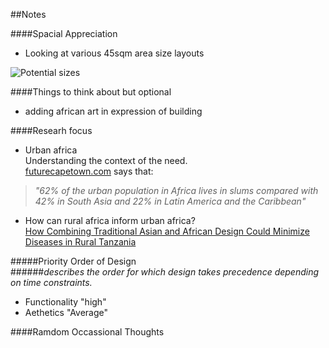 ##Notes

####Spacial Appreciation
 * Looking at various 45sqm area size layouts
 
![Potential sizes](WikiCasa-Shelter-Afrik-5k-4-5k-homes/S-Shots/01.png)
 
####Things to think about but optional
 * adding african art in expression of building
 
####Researh focus
 * Urban africa  
 Understanding the context of the need.  
 [futurecapetown.com](http://futurecapetown.com/2016/02/the-future-we-want-for-african-cities-future-cape-town/#.WKJ9FSErKV7) says that:
 
  > _"62% of the urban population in Africa lives in slums compared with 42% in South Asia and 22% in Latin America and the Caribbean"_

* How can rural africa inform urban africa?  
 [How Combining Traditional Asian and African Design Could Minimize Diseases in Rural Tanzania](http://www.archdaily.com/796540/how-combining-traditional-asian-and-african-design-could-minimize-diseases-in-rural-tanzania)


#####Priority Order of Design  
######_describes the order for which design takes precedence depending on time constraints._
 * Functionality "high"
 * Aethetics "Average"

####Ramdom Occassional Thoughts
